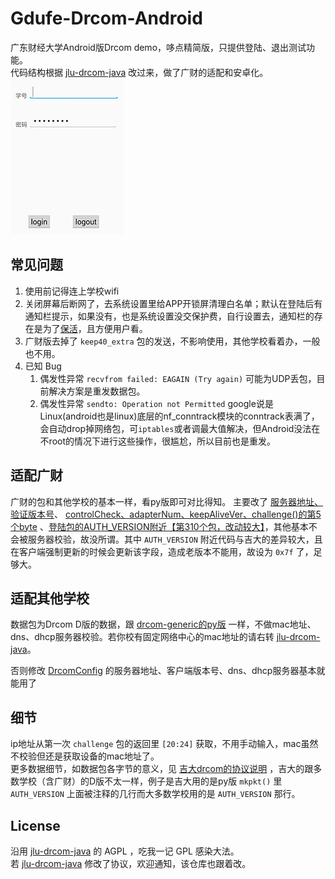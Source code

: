 # Gdufe-Drcom-Android
广东财经大学Android版Drcom demo，哆点精简版，只提供登陆、退出测试功能。  
代码结构根据 [jlu-drcom-java](https://github.com/drcoms/jlu-drcom-client/tree/master/jlu-drcom-java) 改过来，做了广财的适配和安卓化。
![](readme/apk-small.png)

## 常见问题
1. 使用前记得连上学校wifi
1. 关闭屏幕后断网了，去系统设置里给APP开锁屏清理白名单；默认在登陆后有通知栏提示，如果没有，也是系统设置没交保护费，自行设置去，通知栏的存在是为了[保活](http://www.jianshu.com/p/63aafe3c12af)，且方便用户看。
1. 广财版去掉了 `keep40_extra` 包的发送，不影响使用，其他学校看着办，一般也不用。
1. 已知 Bug
   1. 偶发性异常 `recvfrom failed: EAGAIN (Try again)`  可能为UDP丢包，目前解决方案是重发数据包。
   1. 偶发性异常 `sendto: Operation not Permitted` google说是Linux(android也是linux)底层的nf_conntrack模块的conntrack表满了，会自动drop掉网络包，可`iptables`或者调最大值解决，但Android没法在不root的情况下进行这些操作，很尴尬，所以目前也是重发。

## 适配广财
广财的包和其他学校的基本一样，看py版即可对比得知。
主要改了 [服务器地址、验证版本号](https://github.com/wintercoder/Gdufe-Drcom-Android/blob/master/app/src/main/java/com/guang/drcomandroid/drcom/DrcomConfig.java)、 [controlCheck、adapterNum、keepAliveVer、challenge()的第5个byte](https://github.com/wintercoder/Gdufe-Drcom-Android/blob/master/app/src/main/java/com/guang/drcomandroid/drcom/DrcomTask.java) 、[登陆包的AUTH_VERSION附近【第310个包，改动较大】](https://github.com/wintercoder/Gdufe-Drcom-Android/blob/master/app/src/main/java/com/guang/drcomandroid/drcom/DrcomTask.java)，其他基本不会被服务器校验，故没所谓。其中 `AUTH_VERSION` 附近代码与吉大的差异较大，且在客户端强制更新的时候会更新该字段，造成老版本不能用，故设为 `0x7f` 了，足够大。


## 适配其他学校
数据包为Drcom D版的数据，跟 [drcom-generic的py版](https://github.com/drcoms/drcom-generic/blob/master/custom/drcom_d_%E5%B9%BF%E4%B8%9C%E8%B4%A2%E7%BB%8F%E5%A4%A7%E5%AD%A6.py) 一样，不做mac地址、dns、dhcp服务器校验。若你校有固定网络中心的mac地址的请右转 [jlu-drcom-java](https://github.com/drcoms/jlu-drcom-client/tree/master/jlu-drcom-java)。  

否则修改 [DrcomConfig](https://github.com/wintercoder/Gdufe-Drcom-Android/blob/master/app/src/main/java/com/guang/drcomandroid/drcom/DrcomConfig.java) 的服务器地址、客户端版本号、dns、dhcp服务器基本就能用了

## 细节
ip地址从第一次 `challenge` 包的返回里 `[20:24]` 获取，不用手动输入，mac虽然不校验但还是获取设备的mac地址了。  
更多数据细节，如数据包各字节的意义，见 [吉大drcom的协议说明](https://github.com/drcoms/jlu-drcom-client/blob/master/jlu-drcom-java/jlu-drcom-protocol.md) ，吉大的跟多数学校（含广财）的D版不太一样，例子是吉大用的是py版 `mkpkt()` 里 `AUTH_VERSION` 上面被注释的几行而大多数学校用的是 `AUTH_VERSION` 那行。

## License
沿用 [jlu-drcom-java](https://github.com/drcoms/jlu-drcom-client/tree/master/jlu-drcom-java) 的 AGPL ，吃我一记 GPL 感染大法。  
若  [jlu-drcom-java](https://github.com/drcoms/jlu-drcom-client/tree/master/jlu-drcom-java)  修改了协议，欢迎通知，该仓库也跟着改。


